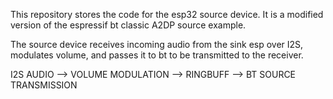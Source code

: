 This repository stores the code for the esp32 source device. It is a modified version of the espressif bt classic A2DP source example.

The source device receives incoming audio from the sink esp over I2S, modulates volume, and passes it to bt to be transmitted to the receiver.

I2S AUDIO --> VOLUME MODULATION --> RINGBUFF --> BT SOURCE TRANSMISSION